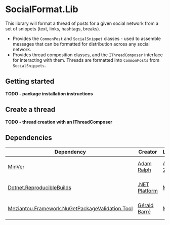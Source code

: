 # SocialFormat.Lib

This library will format a thread of posts for a given social network from a set of snippets (text, links, hashtags, breaks).

- Provides the `CommonPost` and `SocialSnippet` classes - used to assemble messages that can be formatted for distribution across any social network.
- Provides thread composition classes, and the `IThreadComposer` interface for interacting with them. Threads are formatted into `CommonPosts` from `SocialSnippets`.

## Getting started

**TODO - package installation instructions**

## Create a thread

**TODO - thread creation with an IThreadComposer**

## Dependencies

| Dependency                                                                                                                                                        | Creator                                      | License                                                                                    | Usage                        |
| ----------------------------------------------------------------------------------------------------------------------------------------------------------------- | -------------------------------------------- | ------------------------------------------------------------------------------------------ | ---------------------------- |
| [MinVer](https://github.com/adamralph/minver)                                                                                                                     | [Adam Ralph](https://github.com/adamralph)   | [Apache 2.0](https://github.com/adamralph/minver?tab=Apache-2.0-1-ov-file#readme)          | Manage package versions      |
| [Dotnet.ReproducibleBuilds](https://github.com/dotnet/reproducible-builds)                                                                                        | [.NET Platform](https://github.com/dotnet)   | [MIT](https://github.com/dotnet/reproducible-builds?tab=MIT-1-ov-file#readme)              | Simplify build configuration |
| [Meziantou.Framework.NuGetPackageValidation.Tool](https://github.com/meziantou/Meziantou.Framework/blob/main/src/Meziantou.Framework.NuGetPackageValidation.Tool) | [Gérald Barré](https://github.com/meziantou) | [MIT](https://github.com/meziantou/Meziantou.Framework/tree/main?tab=MIT-1-ov-file#readme) | Validate package properties  |
